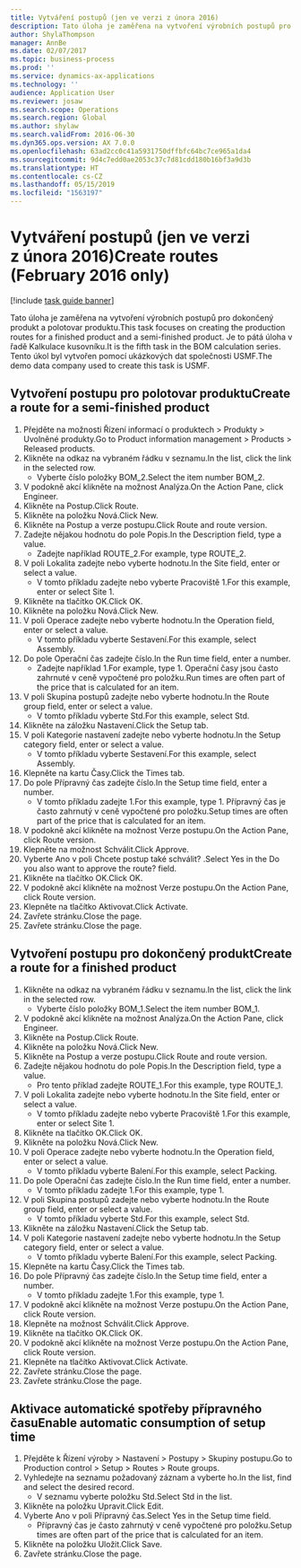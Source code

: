 ```yaml
---
title: Vytváření postupů (jen ve verzi z února 2016)
description: Tato úloha je zaměřena na vytvoření výrobních postupů pro dokončený produkt a polotovar produktu.
author: ShylaThompson
manager: AnnBe
ms.date: 02/07/2017
ms.topic: business-process
ms.prod: ''
ms.service: dynamics-ax-applications
ms.technology: ''
audience: Application User
ms.reviewer: josaw
ms.search.scope: Operations
ms.search.region: Global
ms.author: shylaw
ms.search.validFrom: 2016-06-30
ms.dyn365.ops.version: AX 7.0.0
ms.openlocfilehash: 63ad2cc0c41a5931750dffbfc64bc7ce965a1da4
ms.sourcegitcommit: 9d4c7edd0ae2053c37c7d81cdd180b16bf3a9d3b
ms.translationtype: HT
ms.contentlocale: cs-CZ
ms.lasthandoff: 05/15/2019
ms.locfileid: "1563197"
---
```

# <a name="create-routes-february-2016-only"></a><span data-ttu-id="75697-103">Vytváření postupů (jen ve verzi z února 2016)</span><span class="sxs-lookup"><span data-stu-id="75697-103">Create routes (February 2016 only)</span></span>

[!include [task guide banner](../../includes/task-guide-banner.md)]

<span data-ttu-id="75697-104">Tato úloha je zaměřena na vytvoření výrobních postupů pro dokončený produkt a polotovar produktu.</span><span class="sxs-lookup"><span data-stu-id="75697-104">This task focuses on creating the production routes for a finished product and a semi-finished product.</span></span> <span data-ttu-id="75697-105">Je to pátá úloha v řadě Kalkulace kusovníku.</span><span class="sxs-lookup"><span data-stu-id="75697-105">It is the fifth task in the BOM calculation series.</span></span> <span data-ttu-id="75697-106">Tento úkol byl vytvořen pomocí ukázkových dat společnosti USMF.</span><span class="sxs-lookup"><span data-stu-id="75697-106">The demo data company used to create this task is USMF.</span></span>


## <a name="create-a-route-for-a-semi-finished-product"></a><span data-ttu-id="75697-107">Vytvoření postupu pro polotovar produktu</span><span class="sxs-lookup"><span data-stu-id="75697-107">Create a route for a semi-finished product</span></span>
1. <span data-ttu-id="75697-108">Přejděte na možnosti Řízení informací o produktech > Produkty > Uvolněné produkty.</span><span class="sxs-lookup"><span data-stu-id="75697-108">Go to Product information management > Products > Released products.</span></span>
2. <span data-ttu-id="75697-109">Klikněte na odkaz na vybraném řádku v seznamu.</span><span class="sxs-lookup"><span data-stu-id="75697-109">In the list, click the link in the selected row.</span></span>
    * <span data-ttu-id="75697-110">Vyberte číslo položky BOM_2.</span><span class="sxs-lookup"><span data-stu-id="75697-110">Select the item number BOM_2.</span></span>  
3. <span data-ttu-id="75697-111">V podokně akcí klikněte na možnost Analýza.</span><span class="sxs-lookup"><span data-stu-id="75697-111">On the Action Pane, click Engineer.</span></span>
4. <span data-ttu-id="75697-112">Klikněte na Postup.</span><span class="sxs-lookup"><span data-stu-id="75697-112">Click Route.</span></span>
5. <span data-ttu-id="75697-113">Klikněte na položku Nová.</span><span class="sxs-lookup"><span data-stu-id="75697-113">Click New.</span></span>
6. <span data-ttu-id="75697-114">Klikněte na Postup a verze postupu.</span><span class="sxs-lookup"><span data-stu-id="75697-114">Click Route and route version.</span></span>
7. <span data-ttu-id="75697-115">Zadejte nějakou hodnotu do pole Popis.</span><span class="sxs-lookup"><span data-stu-id="75697-115">In the Description field, type a value.</span></span>
    * <span data-ttu-id="75697-116">Zadejte například ROUTE_2.</span><span class="sxs-lookup"><span data-stu-id="75697-116">For example, type ROUTE_2.</span></span>  
8. <span data-ttu-id="75697-117">V poli Lokalita zadejte nebo vyberte hodnotu.</span><span class="sxs-lookup"><span data-stu-id="75697-117">In the Site field, enter or select a value.</span></span>
    * <span data-ttu-id="75697-118">V tomto příkladu zadejte nebo vyberte Pracoviště 1.</span><span class="sxs-lookup"><span data-stu-id="75697-118">For this example, enter or select Site 1.</span></span>  
9. <span data-ttu-id="75697-119">Klikněte na tlačítko OK.</span><span class="sxs-lookup"><span data-stu-id="75697-119">Click OK.</span></span>
10. <span data-ttu-id="75697-120">Klikněte na položku Nová.</span><span class="sxs-lookup"><span data-stu-id="75697-120">Click New.</span></span>
11. <span data-ttu-id="75697-121">V poli Operace zadejte nebo vyberte hodnotu.</span><span class="sxs-lookup"><span data-stu-id="75697-121">In the Operation field, enter or select a value.</span></span>
    * <span data-ttu-id="75697-122">V tomto příkladu vyberte Sestavení.</span><span class="sxs-lookup"><span data-stu-id="75697-122">For this example, select Assembly.</span></span>  
12. <span data-ttu-id="75697-123">Do pole Operační čas zadejte číslo.</span><span class="sxs-lookup"><span data-stu-id="75697-123">In the Run time field, enter a number.</span></span>
    * <span data-ttu-id="75697-124">Zadejte například 1.</span><span class="sxs-lookup"><span data-stu-id="75697-124">For example, type 1.</span></span> <span data-ttu-id="75697-125">Operační časy jsou často zahrnuté v ceně vypočtené pro položku.</span><span class="sxs-lookup"><span data-stu-id="75697-125">Run times are often part of the price that is calculated for an item.</span></span>  
13. <span data-ttu-id="75697-126">V poli Skupina postupů zadejte nebo vyberte hodnotu.</span><span class="sxs-lookup"><span data-stu-id="75697-126">In the Route group field, enter or select a value.</span></span>
    * <span data-ttu-id="75697-127">V tomto příkladu vyberte Std.</span><span class="sxs-lookup"><span data-stu-id="75697-127">For this example, select Std.</span></span>  
14. <span data-ttu-id="75697-128">Klikněte na záložku Nastavení.</span><span class="sxs-lookup"><span data-stu-id="75697-128">Click the Setup tab.</span></span>
15. <span data-ttu-id="75697-129">V poli Kategorie nastavení zadejte nebo vyberte hodnotu.</span><span class="sxs-lookup"><span data-stu-id="75697-129">In the Setup category field, enter or select a value.</span></span>
    * <span data-ttu-id="75697-130">V tomto příkladu vyberte Sestavení.</span><span class="sxs-lookup"><span data-stu-id="75697-130">For this example, select Assembly.</span></span>  
16. <span data-ttu-id="75697-131">Klepněte na kartu Časy.</span><span class="sxs-lookup"><span data-stu-id="75697-131">Click the Times tab.</span></span>
17. <span data-ttu-id="75697-132">Do pole Přípravný čas zadejte číslo.</span><span class="sxs-lookup"><span data-stu-id="75697-132">In the Setup time field, enter a number.</span></span>
    * <span data-ttu-id="75697-133">V tomto příkladu zadejte 1.</span><span class="sxs-lookup"><span data-stu-id="75697-133">For this example, type 1.</span></span> <span data-ttu-id="75697-134">Přípravný čas je často zahrnutý v ceně vypočtené pro položku.</span><span class="sxs-lookup"><span data-stu-id="75697-134">Setup times are often part of the price that is calculated for an item.</span></span>  
18. <span data-ttu-id="75697-135">V podokně akcí klikněte na možnost Verze postupu.</span><span class="sxs-lookup"><span data-stu-id="75697-135">On the Action Pane, click Route version.</span></span>
19. <span data-ttu-id="75697-136">Klepněte na možnost Schválit.</span><span class="sxs-lookup"><span data-stu-id="75697-136">Click Approve.</span></span>
20. <span data-ttu-id="75697-137">Vyberte Ano v poli Chcete postup také schválit? .</span><span class="sxs-lookup"><span data-stu-id="75697-137">Select Yes in the Do you also want to approve the route? field.</span></span>
21. <span data-ttu-id="75697-138">Klikněte na tlačítko OK.</span><span class="sxs-lookup"><span data-stu-id="75697-138">Click OK.</span></span>
22. <span data-ttu-id="75697-139">V podokně akcí klikněte na možnost Verze postupu.</span><span class="sxs-lookup"><span data-stu-id="75697-139">On the Action Pane, click Route version.</span></span>
23. <span data-ttu-id="75697-140">Klepněte na tlačítko Aktivovat.</span><span class="sxs-lookup"><span data-stu-id="75697-140">Click Activate.</span></span>
24. <span data-ttu-id="75697-141">Zavřete stránku.</span><span class="sxs-lookup"><span data-stu-id="75697-141">Close the page.</span></span>
25. <span data-ttu-id="75697-142">Zavřete stránku.</span><span class="sxs-lookup"><span data-stu-id="75697-142">Close the page.</span></span>

## <a name="create-a-route-for-a-finished-product"></a><span data-ttu-id="75697-143">Vytvoření postupu pro dokončený produkt</span><span class="sxs-lookup"><span data-stu-id="75697-143">Create a route for a finished product</span></span>
1. <span data-ttu-id="75697-144">Klikněte na odkaz na vybraném řádku v seznamu.</span><span class="sxs-lookup"><span data-stu-id="75697-144">In the list, click the link in the selected row.</span></span>
    * <span data-ttu-id="75697-145">Vyberte číslo položky BOM_1.</span><span class="sxs-lookup"><span data-stu-id="75697-145">Select the item number BOM_1.</span></span>  
2. <span data-ttu-id="75697-146">V podokně akcí klikněte na možnost Analýza.</span><span class="sxs-lookup"><span data-stu-id="75697-146">On the Action Pane, click Engineer.</span></span>
3. <span data-ttu-id="75697-147">Klikněte na Postup.</span><span class="sxs-lookup"><span data-stu-id="75697-147">Click Route.</span></span>
4. <span data-ttu-id="75697-148">Klikněte na položku Nová.</span><span class="sxs-lookup"><span data-stu-id="75697-148">Click New.</span></span>
5. <span data-ttu-id="75697-149">Klikněte na Postup a verze postupu.</span><span class="sxs-lookup"><span data-stu-id="75697-149">Click Route and route version.</span></span>
6. <span data-ttu-id="75697-150">Zadejte nějakou hodnotu do pole Popis.</span><span class="sxs-lookup"><span data-stu-id="75697-150">In the Description field, type a value.</span></span>
    * <span data-ttu-id="75697-151">Pro tento příklad zadejte ROUTE_1.</span><span class="sxs-lookup"><span data-stu-id="75697-151">For this example, type ROUTE_1.</span></span>  
7. <span data-ttu-id="75697-152">V poli Lokalita zadejte nebo vyberte hodnotu.</span><span class="sxs-lookup"><span data-stu-id="75697-152">In the Site field, enter or select a value.</span></span>
    * <span data-ttu-id="75697-153">V tomto příkladu zadejte nebo vyberte Pracoviště 1.</span><span class="sxs-lookup"><span data-stu-id="75697-153">For this example, enter or select Site 1.</span></span>  
8. <span data-ttu-id="75697-154">Klikněte na tlačítko OK.</span><span class="sxs-lookup"><span data-stu-id="75697-154">Click OK.</span></span>
9. <span data-ttu-id="75697-155">Klikněte na položku Nová.</span><span class="sxs-lookup"><span data-stu-id="75697-155">Click New.</span></span>
10. <span data-ttu-id="75697-156">V poli Operace zadejte nebo vyberte hodnotu.</span><span class="sxs-lookup"><span data-stu-id="75697-156">In the Operation field, enter or select a value.</span></span>
    * <span data-ttu-id="75697-157">V tomto příkladu vyberte Balení.</span><span class="sxs-lookup"><span data-stu-id="75697-157">For this example, select Packing.</span></span>  
11. <span data-ttu-id="75697-158">Do pole Operační čas zadejte číslo.</span><span class="sxs-lookup"><span data-stu-id="75697-158">In the Run time field, enter a number.</span></span>
    * <span data-ttu-id="75697-159">V tomto příkladu zadejte 1.</span><span class="sxs-lookup"><span data-stu-id="75697-159">For this example, type 1.</span></span>  
12. <span data-ttu-id="75697-160">V poli Skupina postupů zadejte nebo vyberte hodnotu.</span><span class="sxs-lookup"><span data-stu-id="75697-160">In the Route group field, enter or select a value.</span></span>
    * <span data-ttu-id="75697-161">V tomto příkladu vyberte Std.</span><span class="sxs-lookup"><span data-stu-id="75697-161">For this example, select Std.</span></span>  
13. <span data-ttu-id="75697-162">Klikněte na záložku Nastavení.</span><span class="sxs-lookup"><span data-stu-id="75697-162">Click the Setup tab.</span></span>
14. <span data-ttu-id="75697-163">V poli Kategorie nastavení zadejte nebo vyberte hodnotu.</span><span class="sxs-lookup"><span data-stu-id="75697-163">In the Setup category field, enter or select a value.</span></span>
    * <span data-ttu-id="75697-164">V tomto příkladu vyberte Balení.</span><span class="sxs-lookup"><span data-stu-id="75697-164">For this example, select Packing.</span></span>  
15. <span data-ttu-id="75697-165">Klepněte na kartu Časy.</span><span class="sxs-lookup"><span data-stu-id="75697-165">Click the Times tab.</span></span>
16. <span data-ttu-id="75697-166">Do pole Přípravný čas zadejte číslo.</span><span class="sxs-lookup"><span data-stu-id="75697-166">In the Setup time field, enter a number.</span></span>
    * <span data-ttu-id="75697-167">V tomto příkladu zadejte 1.</span><span class="sxs-lookup"><span data-stu-id="75697-167">For this example, type 1.</span></span>  
17. <span data-ttu-id="75697-168">V podokně akcí klikněte na možnost Verze postupu.</span><span class="sxs-lookup"><span data-stu-id="75697-168">On the Action Pane, click Route version.</span></span>
18. <span data-ttu-id="75697-169">Klepněte na možnost Schválit.</span><span class="sxs-lookup"><span data-stu-id="75697-169">Click Approve.</span></span>
19. <span data-ttu-id="75697-170">Klikněte na tlačítko OK.</span><span class="sxs-lookup"><span data-stu-id="75697-170">Click OK.</span></span>
20. <span data-ttu-id="75697-171">V podokně akcí klikněte na možnost Verze postupu.</span><span class="sxs-lookup"><span data-stu-id="75697-171">On the Action Pane, click Route version.</span></span>
21. <span data-ttu-id="75697-172">Klepněte na tlačítko Aktivovat.</span><span class="sxs-lookup"><span data-stu-id="75697-172">Click Activate.</span></span>
22. <span data-ttu-id="75697-173">Zavřete stránku.</span><span class="sxs-lookup"><span data-stu-id="75697-173">Close the page.</span></span>
23. <span data-ttu-id="75697-174">Zavřete stránku.</span><span class="sxs-lookup"><span data-stu-id="75697-174">Close the page.</span></span>

## <a name="enable-automatic-consumption-of-setup-time"></a><span data-ttu-id="75697-175">Aktivace automatické spotřeby přípravného času</span><span class="sxs-lookup"><span data-stu-id="75697-175">Enable automatic consumption of setup time</span></span>
1. <span data-ttu-id="75697-176">Přejděte k Řízení výroby > Nastavení > Postupy > Skupiny postupu.</span><span class="sxs-lookup"><span data-stu-id="75697-176">Go to Production control > Setup > Routes > Route groups.</span></span>
2. <span data-ttu-id="75697-177">Vyhledejte na seznamu požadovaný záznam a vyberte ho.</span><span class="sxs-lookup"><span data-stu-id="75697-177">In the list, find and select the desired record.</span></span>
    * <span data-ttu-id="75697-178">V seznamu vyberte položku Std.</span><span class="sxs-lookup"><span data-stu-id="75697-178">Select Std in the list.</span></span>  
3. <span data-ttu-id="75697-179">Klikněte na položku Upravit.</span><span class="sxs-lookup"><span data-stu-id="75697-179">Click Edit.</span></span>
4. <span data-ttu-id="75697-180">Vyberte Ano v poli Přípravný čas.</span><span class="sxs-lookup"><span data-stu-id="75697-180">Select Yes in the Setup time field.</span></span>
    * <span data-ttu-id="75697-181">Přípravný čas je často zahrnutý v ceně vypočtené pro položku.</span><span class="sxs-lookup"><span data-stu-id="75697-181">Setup times are often part of the price that is calculated for an item.</span></span>  
5. <span data-ttu-id="75697-182">Klikněte na položku Uložit.</span><span class="sxs-lookup"><span data-stu-id="75697-182">Click Save.</span></span>
6. <span data-ttu-id="75697-183">Zavřete stránku.</span><span class="sxs-lookup"><span data-stu-id="75697-183">Close the page.</span></span>


